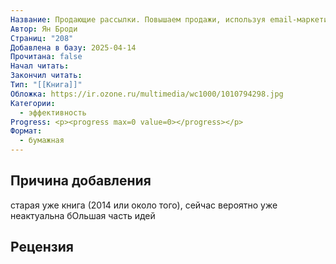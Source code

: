 ```yaml
---
Название: Продающие рассылки. Повышаем продажи, используя email-маркетинг
Автор: Ян Броди
Страниц: "208"
Добавлена в базу: 2025-04-14
Прочитана: false
Начал читать: 
Закончил читать: 
Тип: "[[Книга]]"
Обложка: https://ir.ozone.ru/multimedia/wc1000/1010794298.jpg
Категории:
  - эффективность
Progress: <p><progress max=0 value=0></progress></p>
Формат:
  - бумажная
---
```

## Причина добавления

старая уже книга (2014 или около того), сейчас вероятно уже неактуальна бОльшая часть идей

## Рецензия
